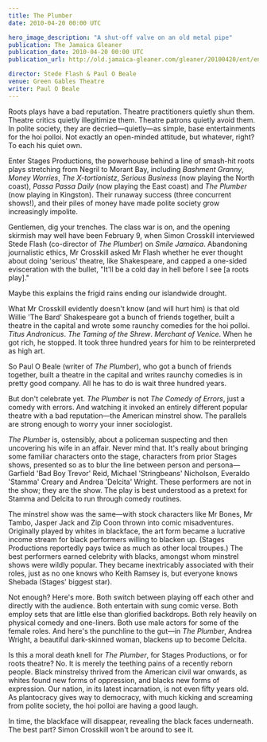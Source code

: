 ```yaml
---
title: The Plumber
date: 2010-04-20 00:00 UTC

hero_image_description: "A shut-off valve on an old metal pipe"
publication: The Jamaica Gleaner
publication_date: 2010-04-20 00:00 UTC
publication_url: http://old.jamaica-gleaner.com/gleaner/20100420/ent/ent1.html

director: Stede Flash & Paul O Beale
venue: Green Gables Theatre
writer: Paul O Beale
---
```


Roots plays have a bad reputation. Theatre practitioners quietly shun them.
Theatre critics quietly illegitimize them. Theatre patrons quietly avoid them.
In polite society, they are decried—quietly—as simple, base entertainments for
the hoi polloi. Not exactly an open-minded attitude, but whatever, right? To
each his quiet own.

Enter Stages Productions, the powerhouse behind a line of smash-hit roots plays
stretching from Negril to Morant Bay, including *Bashment Granny*, *Money
Worries*, *The X-tortionistz*, *Serious Business* (now playing the North coast),
*Passa Passa Daily* (now playing the East coast) and *The Plumber* (now playing
in Kingston). Their runaway success (three concurrent shows!), and their piles
of money have made polite society grow increasingly impolite.

Gentlemen, dig your trenches. The class war is on, and the opening skirmish may
well have been February 9, when Simon Crosskill interviewed Stede Flash
(co-director of *The Plumber*) on *Smile Jamaica*. Abandoning journalistic
ethics, Mr Crosskill asked Mr Flash whether he ever thought about doing
'serious' theatre, like Shakespeare, and capped a one-sided evisceration with
the bullet, "It'll be a cold day in hell before I see [a roots play]."

Maybe this explains the frigid rains ending our islandwide drought.

What Mr Crosskill evidently doesn't know (and will hurt him) is that old Willie
'The Bard' Shakespeare got a bunch of friends together, built a theatre in the
capital and wrote some raunchy comedies for the hoi polloi. *Titus Andronicus*.
*The Taming of the Shrew*. *Merchant of Venice*. When he got rich, he stopped.
It took three hundred years for him to be reinterpreted as high art.

So Paul O Beale (writer of *The Plumber*), who got a bunch of friends together,
built a theatre in the capital and writes raunchy comedies is in pretty good
company. All he has to do is wait three hundred years.

But don't celebrate yet. *The Plumber* is not *The Comedy of Errors*, just a
comedy with errors. And watching it invoked an entirely different popular
theatre with a bad reputation—the American minstrel show. The parallels are
strong enough to worry your inner sociologist.

*The Plumber* is, ostensibly, about a policeman suspecting and then uncovering
his wife in an affair. Never mind that. It's really about bringing some familiar
characters onto the stage, characters from prior Stages shows, presented so as
to blur the line between person and persona—Garfield 'Bad Boy Trevor' Reid,
Michael 'Stringbeans' Nicholson, Everaldo 'Stamma' Creary and Andrea 'Delcita'
Wright. These performers are not in the show; they are the show. The play is
best understood as a pretext for Stamma and Delcita to run through comedy
routines.

The minstrel show was the same—with stock characters like Mr Bones, Mr Tambo,
Jasper Jack and Zip Coon thrown into comic misadventures. Originally played by
whites in blackface, the art form became a lucrative income stream for black
performers willing to blacken up. (Stages Productions reportedly pays twice as
much as other local troupes.) The best performers earned celebrity with blacks,
amongst whom minstrel shows were wildly popular. They became inextricably
associated with their roles, just as no one knows who Keith Ramsey is, but
everyone knows Shebada (Stages' biggest star).

Not enough? Here's more. Both switch between playing off each other and directly
with the audience. Both entertain with sung comic verse. Both employ sets that
are little else than glorified backdrops. Both rely heavily on physical comedy
and one-liners. Both use male actors for some of the female roles. And here's
the punchline to the gut—in *The Plumber*, Andrea Wright, a beautiful
dark-skinned woman, blackens up to become Delcita.

Is this a moral death knell for *The Plumber*, for Stages Productions, or for
roots theatre? No. It is merely the teething pains of a recently reborn people.
Black minstrelsy thrived from the American civil war onwards, as whites found
new forms of oppression, and blacks new forms of expression. Our nation, in its
latest incarnation, is not even fifty years old. As plantocracy gives way to
democracy, with much kicking and screaming from polite society, the hoi polloi
are having a good laugh.

In time, the blackface will disappear, revealing the black faces underneath. The
best part? Simon Crosskill won't be around to see it.
